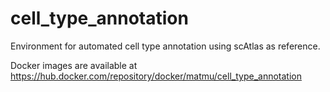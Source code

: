 # cell_type_annotation
Environment for automated cell type annotation using scAtlas as reference.

Docker images are available at https://hub.docker.com/repository/docker/matmu/cell_type_annotation

